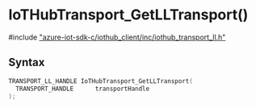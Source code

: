 # IoTHubTransport_GetLLTransport()

\#include ["azure-iot-sdk-c/iothub_client/inc/iothub_transport_ll.h"](../iot-c-ref-iothub-transport-ll-h.md)  

## Syntax

```C
TRANSPORT_LL_HANDLE IoTHubTransport_GetLLTransport(
  TRANSPORT_HANDLE  	transportHandle
);

```

